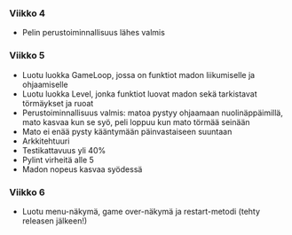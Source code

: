 ### Viikko 4

- Pelin perustoiminnallisuus lähes valmis

### Viikko 5

- Luotu luokka GameLoop, jossa on funktiot madon liikumiselle ja ohjaamiselle 
- Luotu luokka Level, jonka funktiot luovat madon sekä tarkistavat törmäykset ja ruoat
- Perustoiminnallisuus valmis: matoa pystyy ohjaamaan nuolinäppäimillä, mato kasvaa kun se syö, peli loppuu kun mato törmää seinään
- Mato ei enää pysty kääntymään päinvastaiseen suuntaan
- Arkkitehtuuri
- Testikattavuus yli 40%
- Pylint virheitä alle 5 
- Madon nopeus kasvaa syödessä

### Viikko 6

- Luotu menu-näkymä, game over-näkymä ja restart-metodi (tehty releasen jälkeen!)

